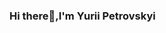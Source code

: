 ### Hi there👋,I'm Yurii Petrovskyi

<!--A enthusiastic frontend developer from Ukraine, Kyiv
**georgiy95/georgiy95** is a ✨ _special_ ✨ repository because its `README.md` (this file) appears on your GitHub profile.

Here are some ideas to get you started:

- 🔭 I’m currently working on ...
- 🌱 I’m currently learning ...
- 👯 I’m looking to collaborate on ...
- 🤔 I’m looking for help with ...
- 💬 Ask me about ...
- 📫 How to reach me: ...
- 😄 Pronouns: ...
- ⚡ My stack: html5 css3 sass javascript react redux typescript figma git...
-->
